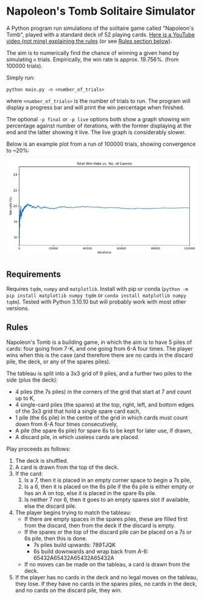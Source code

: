 # Napoleon's Tomb Solitaire Simulator

A Python program run simulations of the solitaire game called "Napoleon's Tomb", played with a standard deck of 52 playing cards. [Here is a YouTube video (not mine) explaining the rules](https://www.youtube.com/watch?v=0jcmCQDrc4c) (or see [Rules section below](#rules)).

The aim is to numerically find the chance of winning a given hand by simulating `n` trials. Empirically, the win rate is approx. 19.756%. (from 100000 trials). 

Simply run:
```
python main.py -n <number_of_trials>
```
where `<number_of_trials>` is the number of trials to run. The program will display a progress bar and will print the win percentage when finished.

The optional `-p final` or `-p live` options both show a graph showing win percentage against number of iterations, with the former displaying at the end and the latter showing it live. The live graph is considerably slower.

Below is an example plot from a run of 100000 trials, showing convergence to ~20%:

<img src="assets/100000_trials_plot.png" width="700" alt="Graph showing evolution of overall win rate across 100000 trials, converging at approx. 20%">

## Requirements
Requires `tqdm`, `numpy` and `matplotlib`. Install with pip or conda (`python -m pip install matplotlib numpy tqdm` or `conda install matplotlib numpy tqdm`). Tested with Python 3.10.10 but will probably work with most other versions.

## Rules
Napoleon's Tomb is a building game, in which the aim is to have 5 piles of cards: four going from 7-K, and one going from 6-A four times. The player wins when this is the case (and therefore there are no cards in the discard pile, the deck, or any of the spares piles).

The tableau is split into a 3x3 grid of 9 piles, and a further two piles to the side (plus the deck):
- 4 piles (the 7s piles) in the corners of the grid that start at 7 and count up to K,
- 4 single-card piles (the spares) at the top, right, left, and bottom edges of the 3x3 grid that hold a single spare card each,
- 1 pile (the 6s pile) in the centre of the grid in which cards must count down from 6-A four times consecutively,
- A pile (the spare 6s pile) for spare 6s to be kept for later use, if drawn,
- A discard pile, in which useless cards are placed.

Play proceeds as follows:
1. The deck is shuffled.
2. A card is drawn from the top of the deck.
3. If the card:
	1. Is a 7, then it is placed in an empty corner space to begin a 7s pile,
	2. Is a 6, then it is placed on the 6s pile if the 6s pile is either empty or has an A on top, else it is placed in the spare 6s pile.
	3. Is neither 7 nor 6, then it goes to an empty spares slot if available, else the discard pile.
4. The player begins trying to match the tableau:
	- If there are empty spaces in the spares piles, these are filled first from the discard, then from the deck if the discard is empty.
	- If the spares or the top of the discard pile can be placed on a 7s or 6s pile, then this is done.
		- 7s piles build upwards: 789TJQK
		- 6s build downwards and wrap back from A-6: 65432A65432A65432A65432A
	- If no moves can be made on the tableau, a card is drawn from the deck.
5. If the player has no cards in the deck and no legal moves on the tableau, they lose. If they have no cards in the spares piles, no cards in the deck, and no cards on the discard pile, they win.


